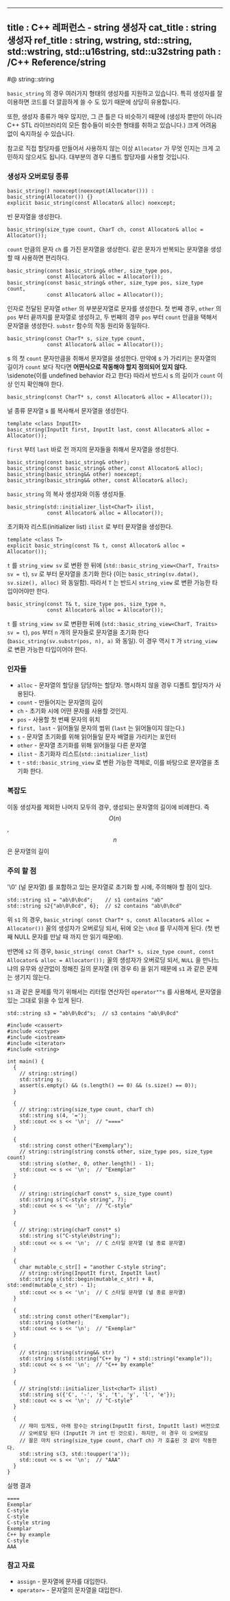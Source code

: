 ----------------
title : C++ 레퍼런스 - string 생성자
cat_title :  string 생성자
ref_title : string, wstring, std::string, std::wstring, std::u16string, std::u32string
path : /C++ Reference/string
----------------

#@ string::string

`basic_string` 의 경우 여러가지 형태의 생성자를 지원하고 있습니다. 특히 생성자를 잘 이용하면 코드를 더 깔끔하게 쓸 수 도 있기 때문에 상당히 유용합니다.

또한, 생성자 종류가 매우 많지만, 그 큰 틀은 다 비슷하기 때문에 (생성자 뿐만이 아니라 C++ STL 라이브러리의 모든 함수들이 비슷한 형태를 취하고 있습니다.) 크게 어려움 없이 숙지하실 수 있습니다.

참고로 직접 할당자를 만들어서 사용하지 않는 이상 `Allocator` 가 무엇 인지는 크게 고민하지 않으셔도 됩니다. 대부분의 경우 디폴트 할당자를 사용할 것입니다.

### 생성자 오버로딩 종류

```cpp-formatted
basic_string() noexcept(noexcept(Allocator())) : basic_string(Allocator()) {}
explicit basic_string(const Allocator& alloc) noexcept;
```

빈 문자열을 생성한다.

```cpp-formatted
basic_string(size_type count, CharT ch, const Allocator& alloc = Allocator());
```

`count` 만큼의 문자 `ch` 를 가진 문자열을 생상한다. 같은 문자가 반복되는 문자열을 생성할 때 사용하면 편리하다.

```cpp-formatted
basic_string(const basic_string& other, size_type pos,
             const Allocator& alloc = Allocator());
basic_string(const basic_string& other, size_type pos, size_type count,
             const Allocator& alloc = Allocator());
```

인자로 전달된 문자열 `other` 의 부분문자열로 문자를 생성한다. 첫 번째 경우, `other` 의 `pos` 부터 끝까지를 문자열로 생성하고, 두 번째의 경우 `pos` 부터 `count` 만큼을 택해서 문자열을 생성한다. `substr` 함수의 작동 원리와 동일하다.

```cpp-formatted
basic_string(const CharT* s, size_type count,
             const Allocator& alloc = Allocator());
```

s 의 첫 `count` 문자만큼을 취해서 문자열을 생성한다. 만약에 s 가 가리키는 문자열의 길이가 `count` 보다 작다면 **어떤식으로 작동해야 할지 정의되어 있지 않다.** \sidenote{이를 undefined behavior 라고 한다} 따라서 반드시 s 의 길이가 `count` 이상 인지 확인해야 한다.

```cpp-formatted
basic_string(const CharT* s, const Allocator& alloc = Allocator());
```

널 종류 문자열 s 를 복사해서 문자열을 생성한다.

```cpp-formatted
template <class InputIt>
basic_string(InputIt first, InputIt last, const Allocator& alloc = Allocator());
```

`first` 부터 `last` 바로 전 까지의 문자들을 취해서 문자열을 생성한다.

```cpp-formatted
basic_string(const basic_string& other);
basic_string(const basic_string& other, const Allocator& alloc);
basic_string(basic_string&& other) noexcept;
basic_string(basic_string&& other, const Allocator& alloc);
```

`basic_string` 의 복사 생성자와 이동 생성자들.

```cpp-formatted
basic_string(std::initializer_list<CharT> ilist,
             const Allocator& alloc = Allocator());
```

초기화자 리스트(initializer list) `ilist` 로 부터 문자열을 생성한다.

```cpp-formatted
template <class T>
explicit basic_string(const T& t, const Allocator& alloc = Allocator());
```

`t` 를 `string_view sv` 로 변환 한 뒤에 (`std::basic_string_view<CharT, Traits> sv = t`),
`sv` 로 부터 문자열을 초기화 한다 (이는 `basic_string(sv.data(), sv.size(), alloc)` 와 동일함). 따라서 `T` 는 반드시 `string_view` 로 변환 가능한 타입이어야만 한다.

```cpp-formatted
basic_string(const T& t, size_type pos, size_type n,
             const Allocator& alloc = Allocator());
```

`t` 를 `string_view sv` 로 변환한 뒤에 (`std::basic_string_view<CharT, Traits> sv = t`), `pos` 부터 `n` 개의 문자들로 문자열을 초기화 한다 (`basic_string(sv.substr(pos, n), a)` 와 동일). 이 경우 역시 `T` 가 `string_view` 로 변환 가능한 타입이어야 한다.

### 인자들

* `alloc`	-	문자열의 할당을 담당하는 할당자. 명시하지 않을 경우 디폴트 할당자가 사용된다.
* `count`	-	만들어지는 문자열의 길이
* `ch`	-	초기화 시에 어떤 문자를 사용할 것인지.
* `pos`	-	사용할 첫 번째 문자의 위치
* `first, last`	-	읽어들일 문자의 범위 (`last` 는 읽어들이지 않는다.)
* `s`	-	문자열 초기화를 위해 읽어들일 문자 배열을 가리키는 포인터
* `other`	-	문자열 초기화를 위해 읽어들일 다른 문자열
* `ilist`	-	초기화자 리스트(`std::initializer_list`)
* `t`	-	`std::basic_string_view` 로 변환 가능한 객체로, 이를 바탕으로 문자열을 초기화 한다.

### 복잡도

이동 생성자를 제외한 나머지 모두의 경우, 생성되는 문자열의 길이에 비례한다. 즉 $$O(n)$$, $$n$$ 은 문자열의 길이

### 주의 할 점

'\0' (널 문자열) 를 포함하고 있는 문자열로 초기화 할 시에, 주의해야 할 점이 있다.

```cpp-formatted
std::string s1 = "ab\0\0cd";    // s1 contains "ab"
std::string s2{"ab\0\0cd", 6};  // s2 contains "ab\0\0cd"
```

위 `s1` 의 경우, `basic_string( const CharT* s, const Allocator& alloc = Allocator())` 꼴의 생성자가 오버로딩 되서, 뒤에 오는 `\0cd` 를 무시하게 된다. (첫 번째 NULL 문자를 만날 때 까지 만 읽기 때문에).

반면에 `s2` 의 경우, `basic_string( const CharT* s, size_type count, const Allocator& alloc = Allocator());` 꼴의 생성자가 오버로딩 되서, `NULL` 을 만나느냐의 유무와 상관없이 정해진 길의 문자열 (위 경우 6) 을 읽기 때문에 `s1` 과 같은 문제는 생기지 않는다.

`s1` 과 같은 문제를 막기 위해서는 리터럴 연산자인 `operator""s` 를 사용해서, 문자열을 있는 그대로 읽을 수 있게 된다.

```cpp-formatted
std::string s3 = "ab\0\0cd"s;  // s3 contains "ab\0\0cd"
```

```cpp-formatted
#include <cassert>
#include <cctype>
#include <iostream>
#include <iterator>
#include <string>

int main() {
  {
    // string::string()
    std::string s;
    assert(s.empty() && (s.length() == 0) && (s.size() == 0));
  }

  {
    // string::string(size_type count, charT ch)
    std::string s(4, '=');
    std::cout << s << '\n';  // "===="
  }

  {
    std::string const other("Exemplary");
    // string::string(string const& other, size_type pos, size_type count)
    std::string s(other, 0, other.length() - 1);
    std::cout << s << '\n';  // "Exemplar"
  }

  {
    // string::string(charT const* s, size_type count)
    std::string s("C-style string", 7);
    std::cout << s << '\n';  // "C-style"
  }

  {
    // string::string(charT const* s)
    std::string s("C-style\0string");
    std::cout << s << '\n';  // C 스타일 문자열 (널 종료 문자열)
  }

  {
    char mutable_c_str[] = "another C-style string";
    // string::string(InputIt first, InputIt last)
    std::string s(std::begin(mutable_c_str) + 8, std::end(mutable_c_str) - 1);
    std::cout << s << '\n';  // C 스타일 문자열 (널 종료 문자열)
  }

  {
    std::string const other("Exemplar");
    std::string s(other);
    std::cout << s << '\n';  // "Exemplar"
  }

  {
    // string::string(string&& str)
    std::string s(std::string("C++ by ") + std::string("example"));
    std::cout << s << '\n';  // "C++ by example"
  }

  {
    // string(std::initializer_list<charT> ilist)
    std::string s({'C', '-', 's', 't', 'y', 'l', 'e'});
    std::cout << s << '\n';  // "C-style"
  }

  {
    // 재미 있게도, 아래 함수는 string(InputIt first, InputIt last) 버전으로
    // 오버로딩 된다 (InputIt 가 int 인 것으로). 하지만, 이 경우 이 오버로딩
    // 꼴은 마치 string(size_type count, charT ch) 가 호출된 것 같이 작동한다.
    std::string s(3, std::toupper('a'));
    std::cout << s << '\n';  // "AAA"
  }
}
```

실행 결과

```exec
====
Exemplar
C-style
C-style
C-style string
Exemplar
C++ by example
C-style
AAA
```

### 참고 자료

* `assign` - 문자열에 문자를 대입한다.
* `operator=` - 문자열의 문자열을 대입한다.